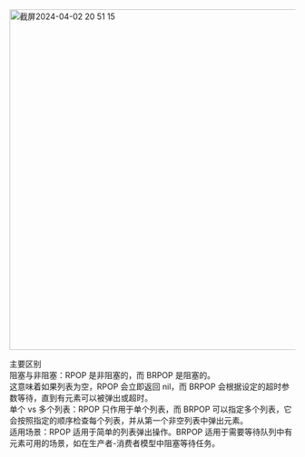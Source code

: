 <img width="601" alt="截屏2024-04-02 20 51 15" src="https://github.com/xkong-study/reggie_delivery_note/assets/100473178/08182ca7-4386-4901-9566-bc6cf40555ca">

主要区别                       
阻塞与非阻塞：RPOP 是非阻塞的，而 BRPOP 是阻塞的。    
这意味着如果列表为空，RPOP 会立即返回 nil，而 BRPOP 会根据设定的超时参数等待，直到有元素可以被弹出或超时。       
单个 vs 多个列表：RPOP 只作用于单个列表，而 BRPOP 可以指定多个列表，它会按照指定的顺序检查每个列表，并从第一个非空列表中弹出元素。    
适用场景：RPOP 适用于简单的列表弹出操作。BRPOP 适用于需要等待队列中有元素可用的场景，如在生产者-消费者模型中阻塞等待任务。         
